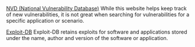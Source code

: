[NVD (National Vulnerability Database)](https://nvd.nist.gov/vuln/full-listing)
While this website helps keep track of new vulnerabilities, it is not great when searching for vulnerabilities for a specific application or scenario.

[Exploit-DB](http://exploit-db.com/)
Exploit-DB retains exploits for software and applications stored under the name, author and version of the software or application.
